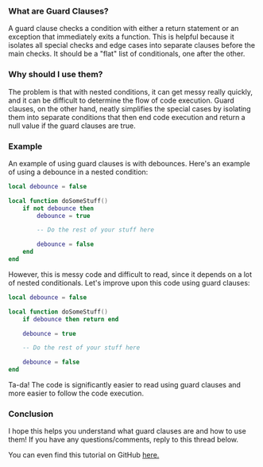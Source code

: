 ### What are Guard Clauses?
A guard clause checks a condition with either a return statement or an exception that immediately exits a function. This is helpful because it isolates all special checks and edge cases into separate clauses before the main checks. It should be a "flat" list of conditionals, one after the other.

### Why should I use them?
The problem is that with nested conditions, it can get messy really quickly, and it can be difficult to determine the flow of code execution. Guard clauses, on the other hand, neatly simplifies the special cases by isolating them into separate conditions that then end code execution and return a null value if the guard clauses are true.

### Example
An example of using guard clauses is with debounces.
Here's an example of using a debounce in a nested condition:
```lua
local debounce = false

local function doSomeStuff()
    if not debounce then
        debounce = true

        -- Do the rest of your stuff here

        debounce = false
    end
end
```
However, this is messy code and difficult to read, since it depends on a lot of nested conditionals. Let's improve upon this code using guard clauses:
```lua
local debounce = false

local function doSomeStuff()
    if debounce then return end

    debounce = true

    -- Do the rest of your stuff here

    debounce = false
end

```
Ta-da! The code is significantly easier to read using guard clauses and more easier to follow the code execution.

### Conclusion
I hope this helps you understand what guard clauses are and how to use them! If you have any questions/comments, reply to this thread below.

You can even find this tutorial on GitHub [here.](https://github.com/Jaguar-515/devforum-code-samples/tree/master/tutorials/guard-clauses)
